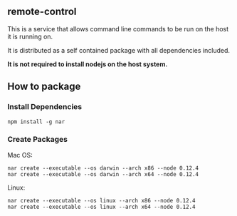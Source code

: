 remote-control
-------------------

This is a service that allows command line commands to be run on the host it is running on.

It is distributed as a self contained package with all dependencies included.

**It is not required to install nodejs on the host system.**

How to package
-------------------
### Install Dependencies

`npm install -g nar`

### Create Packages

Mac OS:

```
nar create --executable --os darwin --arch x86 --node 0.12.4
nar create --executable --os darwin --arch x64 --node 0.12.4
```

Linux:

```
nar create --executable --os linux --arch x86 --node 0.12.4
nar create --executable --os linux --arch x64 --node 0.12.4
```